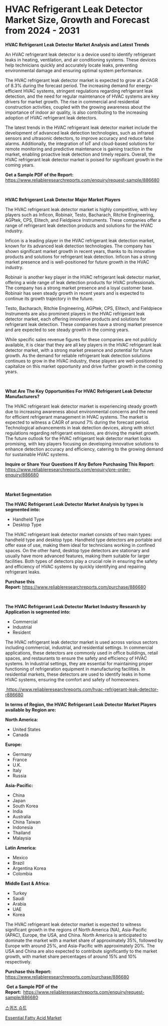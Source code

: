 <p><h1>HVAC Refrigerant Leak Detector Market Size, Growth and Forecast from 2024 - 2031</h1></p><p><strong>HVAC Refrigerant Leak Detector Market Analysis and Latest Trends</strong></p>
<p><p>An HVAC refrigerant leak detector is a device used to identify refrigerant leaks in heating, ventilation, and air conditioning systems. These devices help technicians quickly and accurately locate leaks, preventing environmental damage and ensuring optimal system performance.</p><p>The HVAC refrigerant leak detector market is expected to grow at a CAGR of 8.3% during the forecast period. The increasing demand for energy-efficient HVAC systems, stringent regulations regarding refrigerant leak detection, and the need for regular maintenance of HVAC systems are key drivers for market growth. The rise in commercial and residential construction activities, coupled with the growing awareness about the importance of indoor air quality, is also contributing to the increasing adoption of HVAC refrigerant leak detectors.</p><p>The latest trends in the HVAC refrigerant leak detector market include the development of advanced leak detection technologies, such as infrared sensors and ultrasonic detectors, to improve accuracy and reduce false alarms. Additionally, the integration of IoT and cloud-based solutions for remote monitoring and predictive maintenance is gaining traction in the market, enabling proactive leak detection and timely repairs. Overall, the HVAC refrigerant leak detector market is poised for significant growth in the coming years.</p></p>
<p><strong>Get a Sample PDF of the Report:&nbsp;</strong> <a href="https://www.reliableresearchreports.com/enquiry/request-sample/886680">https://www.reliableresearchreports.com/enquiry/request-sample/886680</a></p>
<p>&nbsp;</p>
<p><strong>HVAC Refrigerant Leak Detector Major Market Players</strong></p>
<p><p>The HVAC refrigerant leak detector market is highly competitive, with key players such as Inficon, Robinair, Testo, Bacharach, Ritchie Engineering, AGPtek, CPS, Elitech, and Fieldpiece Instruments. These companies offer a range of refrigerant leak detection products and solutions for the HVAC industry.</p><p>Inficon is a leading player in the HVAC refrigerant leak detection market, known for its advanced leak detection technologies. The company has shown significant market growth in recent years, thanks to its innovative products and solutions for refrigerant leak detection. Inficon has a strong market presence and is well-positioned for future growth in the HVAC industry.</p><p>Robinair is another key player in the HVAC refrigerant leak detector market, offering a wide range of leak detection products for HVAC professionals. The company has a strong market presence and a loyal customer base. Robinair has seen steady growth in recent years and is expected to continue its growth trajectory in the future.</p><p>Testo, Bacharach, Ritchie Engineering, AGPtek, CPS, Elitech, and Fieldpiece Instruments are also prominent players in the HVAC refrigerant leak detector market, each offering innovative products and solutions for refrigerant leak detection. These companies have a strong market presence and are expected to see steady growth in the coming years.</p><p>While specific sales revenue figures for these companies are not publicly available, it is clear that they are all key players in the HVAC refrigerant leak detector market, with a strong market presence and potential for future growth. As the demand for reliable refrigerant leak detection solutions continues to grow in the HVAC industry, these players are well-positioned to capitalize on this market opportunity and drive further growth in the coming years.</p></p>
<p>&nbsp;</p>
<p><strong>What Are The Key Opportunities For HVAC Refrigerant Leak Detector Manufacturers?</strong></p>
<p><p>The HVAC refrigerant leak detector market is experiencing steady growth due to increasing awareness about environmental concerns and the need for efficient refrigerant management in HVAC systems. The market is expected to witness a CAGR of around 7% during the forecast period. Technological advancements in leak detection devices, along with strict regulations regarding refrigerant emissions, are driving the market growth. The future outlook for the HVAC refrigerant leak detector market looks promising, with key players focusing on developing innovative solutions to enhance detection accuracy and efficiency, catering to the growing demand for sustainable HVAC systems.</p></p>
<p><strong>Inquire or Share Your Questions If Any Before Purchasing This Report:</strong> <a href="https://www.reliableresearchreports.com/enquiry/pre-order-enquiry/886680">https://www.reliableresearchreports.com/enquiry/pre-order-enquiry/886680</a></p>
<p>&nbsp;</p>
<p><strong>Market Segmentation</strong></p>
<p><strong>The HVAC Refrigerant Leak Detector Market Analysis by types is segmented into:</strong></p>
<p><ul><li>Handheld Type</li><li>Desktop Type</li></ul></p>
<p><p>The HVAC refrigerant leak detector market consists of two main types: handheld type and desktop type. Handheld type detectors are portable and offer ease of use, making them ideal for technicians working in confined spaces. On the other hand, desktop type detectors are stationary and usually have more advanced features, making them suitable for larger facilities. Both types of detectors play a crucial role in ensuring the safety and efficiency of HVAC systems by quickly identifying and repairing refrigerant leaks.</p></p>
<p><strong>Purchase this Report:&nbsp;</strong><a href="https://www.reliableresearchreports.com/purchase/886680">https://www.reliableresearchreports.com/purchase/886680</a></p>
<p>&nbsp;</p>
<p><strong>The HVAC Refrigerant Leak Detector Market Industry Research by Application is segmented into:</strong></p>
<p><ul><li>Commercial</li><li>Industrial</li><li>Resident</li></ul></p>
<p><p>The HVAC refrigerant leak detector market is used across various sectors including commercial, industrial, and residential settings. In commercial applications, these detectors are commonly used in office buildings, retail spaces, and restaurants to ensure the safety and efficiency of HVAC systems. In industrial settings, they are essential for maintaining proper functioning of refrigeration equipment in manufacturing facilities. In residential markets, these detectors are used to identify leaks in home HVAC systems, ensuring the comfort and safety of homeowners.</p></p>
<p><a href="https://www.reliableresearchreports.com/hvac-refrigerant-leak-detector-r886680">&nbsp;https://www.reliableresearchreports.com/hvac-refrigerant-leak-detector-r886680</a></p>
<p><strong>In terms of Region, the HVAC Refrigerant Leak Detector Market Players available by Region are:</strong></p>
<p>
    <p> <strong> North America: </strong>
        <ul>
            <li>United States</li>
            <li>Canada</li>
        </ul>
        </p> 
    <p> <strong> Europe: </strong>
        <ul>
            <li>Germany</li>
            <li>France</li>
            <li>U.K.</li>
            <li>Italy</li>
            <li>Russia</li>
        </ul>
        </p> 
    <p> <strong> Asia-Pacific: </strong>
        <ul>
            <li>China</li>
            <li>Japan</li>
            <li>South Korea</li>
            <li>India</li>
            <li>Australia</li>
            <li>China Taiwan</li>
            <li>Indonesia</li>
            <li>Thailand</li>
            <li>Malaysia</li>
        </ul>
        </p> 
    <p> <strong> Latin America: </strong>
        <ul>
            <li>Mexico</li>
            <li>Brazil</li>
            <li>Argentina Korea</li>
            <li>Colombia</li>
        </ul>
        </p> 
    <p> <strong> Middle East & Africa: </strong>
        <ul>
            <li>Turkey</li>
            <li>Saudi</li>
            <li>Arabia</li>
            <li>UAE</li>
            <li>Korea</li>
        </ul>
    </p>
    </p>
<p><p>The HVAC refrigerant leak detector market is expected to witness significant growth in the regions of North America (NA), Asia-Pacific (APAC), Europe, the USA, and China. North America is anticipated to dominate the market with a market share of approximately 35%, followed by Europe with around 25%, and Asia-Pacific with approximately 20%. The USA and China are also expected to contribute significantly to the market growth, with market share percentages of around 15% and 10% respectively.</p></p>
<p><strong>Purchase this Report: </strong><a href="https://www.reliableresearchreports.com/purchase/886680">https://www.reliableresearchreports.com/purchase/886680</a></p>
<p>&nbsp;<strong>Get a Sample PDF of the Report:&nbsp;&nbsp;</strong><a href="https://www.reliableresearchreports.com/enquiry/request-sample/886680">https://www.reliableresearchreports.com/enquiry/request-sample/886680</a></p>
<p><strong></strong></p>
<p><p><a href="https://medium.com/@honeypie6456/%EC%8A%A4%ED%80%B4%EC%A6%88-%EC%B1%84%EB%84%90-%EC%8B%9C%EC%9E%A5-%EA%B7%9C%EB%AA%A8-%EB%B0%8F-%EC%8B%9C%EC%9E%A5-%EB%8F%99%ED%96%A5-%EC%99%84%EC%A0%84%ED%95%9C-%EC%82%B0%EC%97%85-%EA%B0%9C%EC%9A%94-2024%EB%85%84%EB%B6%80%ED%84%B0-2031%EB%85%84%EA%B9%8C%EC%A7%80-636b9f9e9e26">스퀴즈 슈트</a></p><p><a href="https://fearless-okapi-6c8.notion.site/Essential-Fatty-Acid-Market-Furnishes-Information-on-Market-Share-Market-Trends-and-Market-Growth-b51ef782d87c4b5c9f84dd328bf2614f">Essential Fatty Acid Market</a></p></p>